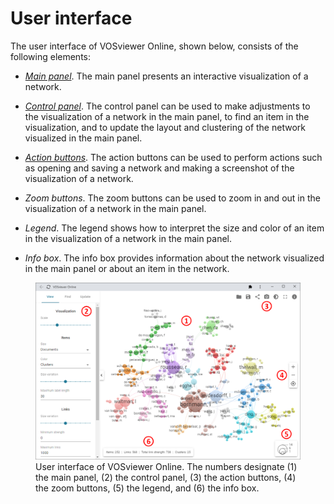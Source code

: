 # User interface

The user interface of VOSviewer Online, shown below, consists of the following elements:

- [*Main panel*](main-panel/). The main panel presents an interactive visualization of a network.

- [*Control panel*](control-panel/). The control panel can be used to make adjustments to the visualization of a network in the main panel, to find an item in the visualization, and to update the layout and clustering of the network visualized in the main panel.

- [*Action buttons*](action-buttons/). The action buttons can be used to perform actions such as opening and saving a network and making a screenshot of the visualization of a network.

- *Zoom buttons*. The zoom buttons can be used to zoom in and out in the visualization of a network in the main panel.

- *Legend*. The legend shows how to interpret the size and color of an item in the visualization of a network in the main panel.

- *Info box*. The info box provides information about the network visualized in the main panel or about an item in the network.

<figure>
  <img src="/docs/assets/images/user_interface_annotated.png" />
  <figcaption>User interface of VOSviewer Online. The numbers designate (1) the main panel, (2) the control panel, (3) the action buttons, (4) the zoom buttons, (5) the legend, and (6) the info box.</figcaption>
</figure>
